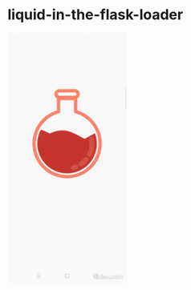 # liquid-in-the-flask-loader
<img src="img&vid/screen_record.gif" title="liquid in flask loader" height="500px"/>
